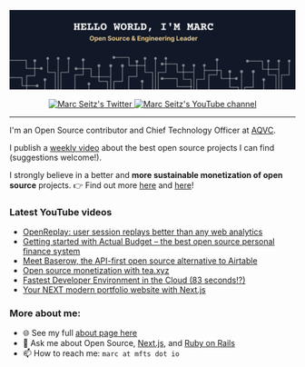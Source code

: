 <a href="https://mfts.io" target="_blank"><img src="img/branding.png" /></a>

<p align="center">
  <a href="https://twitter.com/intent/follow?screen_name=mfts0&tw_p=followbutton" target="_blank">
    <img src="https://img.shields.io/twitter/follow/mfts0?label=Twitter&logo=twitter&style=for-the-badge&color=EBCB8B" alt="Marc Seitz's Twitter"/>
  </a>
  <a href="https://www.youtube.com/channel/UCLc-sy8yWdls3dyxMJKKblw?sub_confirmation=1" target="_blank">
    <img src="https://img.shields.io/youtube/channel/subscribers/UCLc-sy8yWdls3dyxMJKKblw?style=for-the-badge&logo=youtube&label=Youtube&color=EBCB8B" alt="Marc Seitz's YouTube channel"/>
  </a>
</p>

---

I'm an Open Source contributor and Chief Technology Officer at [AQVC](https://aqvc.com).

I publish a [weekly video](https://www.youtube.com/channel/UCLc-sy8yWdls3dyxMJKKblw?sub_confirmation=1) about the best open source projects I can find (suggestions welcome!).

I strongly believe in a better and **more sustainable monetization of open source** projects. 👉 Find out more [here](https://twitter.com/mfts0/status/1529866467071639552?s=20&t=OPbYsPLIPj5Z8fO3HUTK0g) and [here](https://twitter.com/mfts0/status/1491782618190266368?s=20&t=OPbYsPLIPj5Z8fO3HUTK0g)!

### Latest YouTube videos

- [OpenReplay: user session replays better than any web analytics](https://www.youtube.com/watch?v=ngtXwsy1d_I)
- [Getting started with Actual Budget – the best open source personal finance system](https://www.youtube.com/watch?v=6ho_oA4MwXo)
- [Meet Baserow, the API-first open source alternative to Airtable](https://www.youtube.com/watch?v=gkbZw-MZ9_k)
- [Open source monetization with tea.xyz](https://www.youtube.com/watch?v=sAMrveIC0Hc)
- [Fastest Developer Environment in the Cloud (83 seconds!?)](https://www.youtube.com/watch?v=x19DetWAsVA)
- [Your NEXT modern portfolio website with Next.js](https://www.youtube.com/watch?v=r3u67UVDwzM)

### More about me:

- 🌐 See my full [about page here](https://mfts.io/about)
- 💬 Ask me about Open Source, [Next.js](https://nextjs.org), and [Ruby on Rails](https://rubyonrails.org)
- 📫 How to reach me: `marc at mfts dot io`
